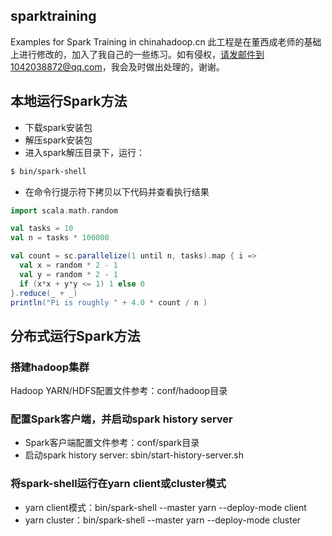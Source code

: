 ## sparktraining
Examples for Spark Training in chinahadoop.cn
此工程是在董西成老师的基础上进行修改的，加入了我自己的一些练习。如有侵权，请发邮件到1042038872@qq.com，我会及时做出处理的，谢谢。

## 本地运行Spark方法
  - 下载spark安装包
  - 解压spark安装包
  - 进入spark解压目录下，运行：
  ```bash
  $ bin/spark-shell
  ```
  - 在命令行提示符下拷贝以下代码并查看执行结果
  ```scala
  import scala.math.random

  val tasks = 10
  val n = tasks * 100000

  val count = sc.parallelize(1 until n, tasks).map { i =>
    val x = random * 2 - 1
    val y = random * 2 - 1
    if (x*x + y*y <= 1) 1 else 0
  }.reduce(_ + _)
  println("Pi is roughly " + 4.0 * count / n )
  ```
## 分布式运行Spark方法
  ### 搭建hadoop集群
  Hadoop YARN/HDFS配置文件参考：conf/hadoop目录

  ### 配置Spark客户端，并启动spark history server
  - Spark客户端配置文件参考：conf/spark目录
  - 启动spark history server: sbin/start-history-server.sh

  ### 将spark-shell运行在yarn client或cluster模式
  - yarn client模式：bin/spark-shell --master yarn --deploy-mode client
  - yarn cluster：bin/spark-shell --master yarn --deploy-mode cluster
